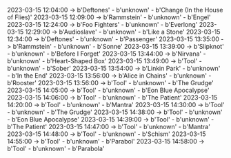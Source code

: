 2023-03-15 12:04:00 -> b'Deftones' - b'unknown' - b'Change (In the House of Flies)'
2023-03-15 12:09:00 -> b'Rammstein' - b'unknown' - b'Engel'
2023-03-15 12:24:00 -> b'Foo Fighters' - b'unknown' - b'Everlong'
2023-03-15 12:29:00 -> b'Audioslave' - b'unknown' - b'Like a Stone'
2023-03-15 12:34:00 -> b'Deftones' - b'unknown' - b'Passenger'
2023-03-15 13:35:00 -> b'Rammstein' - b'unknown' - b'Sonne'
2023-03-15 13:39:00 -> b'Slipknot' - b'unknown' - b'Before I Forget'
2023-03-15 13:44:00 -> b'Nirvana' - b'unknown' - b'Heart-Shaped Box'
2023-03-15 13:49:00 -> b'Tool' - b'unknown' - b'Sober'
2023-03-15 13:54:00 -> b'Linkin Park' - b'unknown' - b'In the End'
2023-03-15 13:56:00 -> b'Alice in Chains' - b'unknown' - b'Rooster'
2023-03-15 13:56:00 -> b'Tool' - b'unknown' - b'The Grudge'
2023-03-15 14:05:00 -> b'Tool' - b'unknown' - b'Eon Blue Apocalypse'
2023-03-15 14:06:00 -> b'Tool' - b'unknown' - b'The Patient'
2023-03-15 14:20:00 -> b'Tool' - b'unknown' - b'Mantra'
2023-03-15 14:30:00 -> b'Tool' - b'unknown' - b'The Grudge'
2023-03-15 14:38:00 -> b'Tool' - b'unknown' - b'Eon Blue Apocalypse'
2023-03-15 14:39:00 -> b'Tool' - b'unknown' - b'The Patient'
2023-03-15 14:47:00 -> b'Tool' - b'unknown' - b'Mantra'
2023-03-15 14:48:00 -> b'Tool' - b'unknown' - b'Schism'
2023-03-15 14:55:00 -> b'Tool' - b'unknown' - b'Parabol'
2023-03-15 14:58:00 -> b'Tool' - b'unknown' - b'Parabola'
